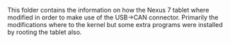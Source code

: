This folder contains the information on how the Nexus 7 tablet where modified in order to make use of the USB->CAN connector.
Primarily the modifications where to the kernel but some extra programs were installed by rooting the tablet also.

